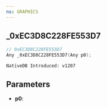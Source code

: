 ```yaml
---
ns: GRAPHICS
---
```

## _0xEC3D8C228FE553D7

```c
// 0xEC3D8C228FE553D7
Any _0xEC3D8C228FE553D7(Any p0);
```

```
NativeDB Introduced: v1207
```

## Parameters
* **p0**:
